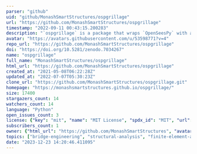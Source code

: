 ```yaml
---
parser: "github"
uid: "github/MonashSmartStructures/ospgrillage"
url: "https://github.com/MonashSmartStructures/ospgrillage"
timestamp: "2022-09-11 00:43:15.200283"
description: "`ospgrillage` is a package that wraps `OpenSeesPy` with an interface dedicated to the development and analysis of regular bridge deck grillage models."
avatar: "https://avatars.githubusercontent.com/u/53598771?v=4"
repo_url: "https://github.com/MonashSmartStructures/ospgrillage"
doi: "https://doi.org/10.5281/zenodo.7034267"
name: "ospgrillage"
full_name: "MonashSmartStructures/ospgrillage"
html_url: "https://github.com/MonashSmartStructures/ospgrillage"
created_at: "2021-05-08T06:22:28Z"
updated_at: "2022-07-07T05:30:23Z"
clone_url: "https://github.com/MonashSmartStructures/ospgrillage.git"
homepage: "https://monashsmartstructures.github.io/ospgrillage/"
size: 17400
stargazers_count: 14
watchers_count: 14
language: "Python"
open_issues_count: 3
license: {"key": "mit", "name": "MIT License", "spdx_id": "MIT", "url": "https://api.github.com/licenses/mit", "node_id": "MDc6TGljZW5zZTEz"}
subscribers_count: 1
owner: {"html_url": "https://github.com/MonashSmartStructures", "avatar_url": "https://avatars.githubusercontent.com/u/53598771?v=4", "login": "MonashSmartStructures", "type": "Organization"}
topics: ["bridge-engineering", "structural-analysis", "finite-element-analysis", "bridges", "structural-engineering"]
date: "2023-12-23 14:20:46.411095"
---
```


